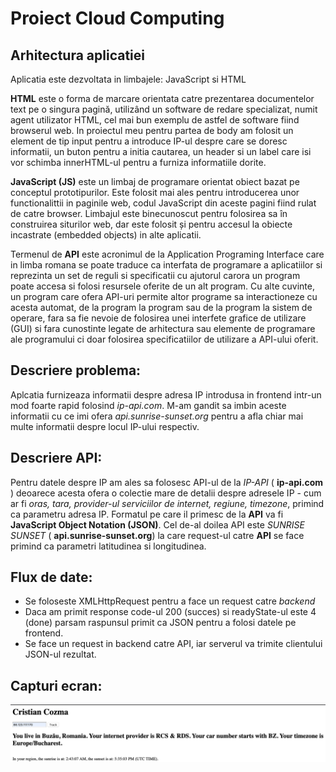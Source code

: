 # Proiect Cloud Computing

## Arhitectura aplicatiei
Aplicatia este dezvoltata in limbajele: JavaScript si HTML

**HTML** este o forma de marcare orientata catre prezentarea documentelor text pe o singura pagină, utilizând un software de redare specializat, numit agent utilizator HTML, cel mai bun exemplu de astfel de software fiind browserul web. In proiectul meu pentru partea de body am folosit un element de tip input pentru a introduce IP-ul despre care se doresc informatii, un buton pentru a initia cautarea, un header si un label care isi vor schimba innerHTML-ul pentru a furniza informatiile dorite.

**JavaScript (JS)** este un limbaj de programare orientat obiect bazat pe conceptul prototipurilor. Este folosit mai ales pentru introducerea unor functionalittii in paginile web, codul JavaScript din aceste pagini fiind rulat de catre browser. Limbajul este binecunoscut pentru folosirea sa în construirea siturilor web, dar este folosit și pentru accesul la obiecte incastrate (embedded objects) in alte aplicatii.

Termenul de **API** este acronimul de la Application Programing Interface care in limba romana se poate traduce ca interfata de programare a aplicatiilor si reprezinta un set de reguli si specificatii cu ajutorul carora un program poate accesa si folosi resursele oferite de un alt program. Cu alte cuvinte, un program care ofera API-uri permite altor programe sa interactioneze cu acesta automat, de la program la program sau de la program la sistem de operare, fara sa fie nevoie de folosirea unei interfete grafice de utilizare (GUI) si fara cunostinte legate de arhitectura sau elemente de programare ale programului ci doar folosirea specificatiilor de utilizare a API-ului oferit.


## Descriere problema: 
Aplcatia furnizeaza informatii despre adresa IP introdusa in frontend intr-un mod foarte rapid folosind *ip-api.com*. M-am gandit sa imbin aceste informatii cu ce imi ofera *api.sunrise-sunset.org* pentru a afla chiar mai multe informatii despre locul IP-ului respectiv. 


## Descriere API:
Pentru datele despre IP am ales sa folosesc API-ul de la *IP-API* ( **ip-api.com** ) deoarece acesta ofera o colectie mare de detalii despre adresele IP - cum ar fi *oras, tara, provider-ul serviciilor de internet, regiune, timezone*, primind ca parametru adresa IP.
Formatul pe care il primesc de la **API** va fi **JavaScript Object Notation (JSON)**. Cel de-al doilea API este *SUNRISE SUNSET* ( **api.sunrise-sunset.org**) la care request-ul catre **API** se face primind ca parametri latitudinea si longitudinea.


## Flux de date:
* Se foloseste XMLHttpRequest pentru a face un request catre *backend*
* Daca am primit response code-ul 200 (succes) si readyState-ul este 4 (done) parsam raspunsul primit ca JSON pentru a folosi datele pe frontend.
* Se face un request in backend catre API, iar serverul va trimite clientului JSON-ul rezultat.


## Capturi ecran:
![screenshot](media/captura_ecran.png)